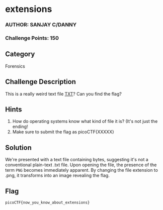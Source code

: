 # extensions
### AUTHOR: SANJAY C/DANNY
### Challenge Points: 150

## Category
Forensics

## Challenge Description
This is a really weird text file [TXT](flag.txt)? Can you find the flag?
## Hints
1. How do operating systems know what kind of file it is? (It's not just the ending!
2. Make sure to submit the flag as picoCTF{XXXXX}
## Solution
We're presented with a text file containing bytes, suggesting it's not a conventional plain-text .txt file. Upon opening the file, the presence of the term `PNG` becomes immediately apparent. By changing the file extension to .png, it transforms into an image revealing the flag.
## Flag
`picoCTF{now_you_know_about_extensions}`